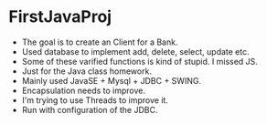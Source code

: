 # FirstJavaProj

* The goal is to create an Client for a Bank.
* Used database to implement add, delete, select, update etc.
* Some of these varified functions is kind of stupid. I missed JS.
* Just for the Java class homework.
* Mainly used JavaSE + Mysql + JDBC + SWING.
* Encapsulation needs to improve.
* I'm trying to use Threads to improve it.
* Run with configuration of the JDBC.
